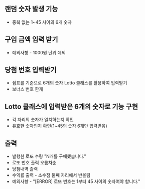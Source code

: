 ## 랜덤 숫자 발생 기능
* 중복 없는 1~45 사이의 6개 숫자
## 구입 금액 입력 받기
* 예외사항 - 1000원 단위 예외
## 당첨 번호 입력받기
* 쉼표를 기준으로 6개의 숫자 Lotto 클래스를 활용하여 입력받기
* 보너스 번호 한개
## Lotto 클래스에 입력받은 6개의 숫자로 기능 구현
* 각 자리의 숫자가 일치하는지 확인
* 유효한 숫자인지 확인(1~45의 숫자 6개만 입력받음)
## 출력
* 발행한 로또 수량 "N개를 구매했습니다."
* 로또 번호 출력 오름차순
* 당첨내역 출력
* 수익률 출력 - 소수점 둘째 자리에서 반올림
* 예외사항 - "[ERROR] 로또 번호는 1부터 45 사이의 숫자여야 합니다."